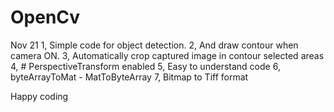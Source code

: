 
# OpenCv

Nov 21
1, Simple code for object detection.
2, And draw contour when camera ON.
3, Automatically crop captured image in contour selected areas
4, # PerspectiveTransform enabled 
5, Easy to understand code 
6, byteArrayToMat -  MatToByteArray
7, Bitmap to Tiff format 

Happy coding

